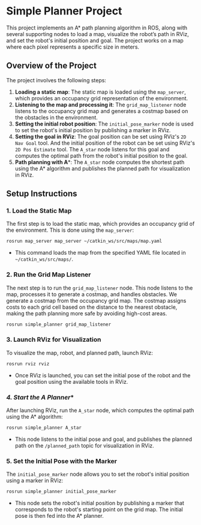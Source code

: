 
# **Simple Planner Project**

This project implements an A* path planning algorithm in ROS, along with several supporting nodes to load a map, visualize the robot’s path in RViz, and set the robot's initial position and goal. The project works on a map where each pixel represents a specific size in meters.

## **Overview of the Project**

The project involves the following steps:
1. **Loading a static map**: The static map is loaded using the `map_server`, which provides an occupancy grid representation of the environment.
2. **Listening to the map and processing it**: The `grid_map_listener` node listens to the occupancy grid map and generates a costmap based on the obstacles in the environment.
3. **Setting the initial robot position**: The `initial_pose_marker` node is used to set the robot's initial position by publishing a marker in RViz.
4. **Setting the goal in RViz**: The goal position can be set using RViz's `2D Nav Goal` tool. And the initial position of the robot can be set using RViz's `2D Pos Estimate` tool.  The `A_star` node listens for this goal and computes the optimal path from the robot's initial position to the goal.
5. **Path planning with A***: The `A_star` node computes the shortest path using the A* algorithm and publishes the planned path for visualization in RViz.

## **Setup Instructions**

### **1. Load the Static Map**
The first step is to load the static map, which provides an occupancy grid of the environment. This is done using the `map_server`:

```bash
rosrun map_server map_server ~/catkin_ws/src/maps/map.yaml
```

- This command loads the map from the specified YAML file located in `~/catkin_ws/src/maps/`.

### **2. Run the Grid Map Listener**
The next step is to run the `grid_map_listener` node. This node listens to the map, processes it to generate a costmap, and handles obstacles.
We generate a costmap from the occupancy grid map. The costmap assigns costs to each grid cell based on the distance to the nearest obstacle, making the path planning more safe by avoiding high-cost areas.

```bash
rosrun simple_planner grid_map_listener
```

### **3. Launch RViz for Visualization**
To visualize the map, robot, and planned path, launch RViz:

```bash
rosrun rviz rviz
```

- Once RViz is launched, you can set the initial pose of the robot and the goal position using the available tools in RViz.

### **4. Start the A* Planner**
After launching RViz, run the `A_star` node, which computes the optimal path using the A* algorithm:

```bash
rosrun simple_planner A_star
```

- This node listens to the initial pose and goal, and publishes the planned path on the `/planned_path` topic for visualization in RViz.

### **5. Set the Initial Pose with the Marker**
The `initial_pose_marker` node allows you to set the robot's initial position using a marker in RViz:

```bash
rosrun simple_planner initial_pose_marker
```

- This node sets the robot's initial position by publishing a marker that corresponds to the robot's starting point on the grid map. The initial pose is then fed into the A* planner.



